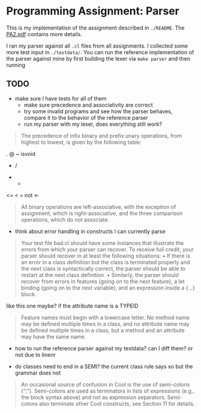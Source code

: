 # Programming Assignment: Parser

This is my implementation of the assignment described in `./README`. The
[PA2.pdf](https://web.stanford.edu/class/cs143/handouts/PA2.pdf) contains more details.

I ran my parser against all `.cl` files from all assignments. I collected some more test input in
`./testdata/`. You can run the reference implementation of the parser against mine by first
building the lexer via `make parser` and then running

## TODO

* make sure I have tests for all of them
  * make sure precedence and associativity are correct
  * try some invalid programs and see how the parser behaves, compare it to the behavior of the
  reference parser
  * run my parser with my lexer, does everything still work?

> The precedence of infix binary and prefix unary operations, from highest to lowest, is given by the
following table:

.
@
~
isvoid
* /
+ -
<= < =
not
<-

> All binary operations are left-associative, with the exception of assignment, which is right-associative,
and the three comparison operations, which do not associate.

* think about error handling in constructs I can currently parse

> Your test file bad.cl should have some instances that illustrate the errors from which your parser can
recover. To receive full credit, your parser should recover in at least the following situations:
• If there is an error in a class definition but the class is terminated properly and the next class is
syntactically correct, the parser should be able to restart at the next class definition.
• Similarly, the parser should recover from errors in features (going on to the next feature), a let binding
(going on to the next variable), and an expression inside a {...} block.

like this one maybe? if the attribute name is a TYPEID

> Feature names must begin with a lowercase letter. No method name may be defined multiple times in
a class, and no attribute name may be defined multiple times in a class, but a method and an
attribute may have the same name.

* how to run the reference parser against my testdata? can I diff them? or not due to linenr

* do classes need to end in a SEMI? the current class rule says so but the grammar does not
> An occasional source of confusion in Cool is the use of semi-colons (“;”). Semi-colons are used
as terminators in lists of expressions (e.g., the block syntax above) and not as expression
separators. Semi-colons also terminate other Cool constructs, see Section 11 for details.
